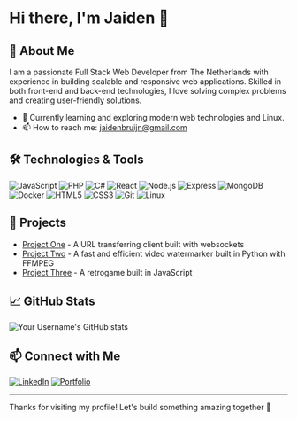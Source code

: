# Hi there, I'm Jaiden 👋

## 🚀 About Me
I am a passionate Full Stack Web Developer from The Netherlands with experience in building scalable and responsive web applications. Skilled in both front-end and back-end technologies, I love solving complex problems and creating user-friendly solutions.

- 🌱 Currently learning and exploring modern web technologies and Linux.
- 📫 How to reach me: [jaidenbruijn@gmail.com](mailto:jaidenbruijn@gmail.com)

## 🛠️ Technologies & Tools
![JavaScript](https://img.shields.io/badge/-JavaScript-F7DF1E?style=for-the-badge&logo=javascript&logoColor=black)
![PHP](https://img.shields.io/badge/-PHP-777BB4?style=for-the-badge&logo=php&logoColor=white)
![C#](https://img.shields.io/badge/-C%23-239120?style=for-the-badge&logo=c-sharp&logoColor=white)
![React](https://img.shields.io/badge/-React-61DAFB?style=for-the-badge&logo=react&logoColor=black)
![Node.js](https://img.shields.io/badge/-Node.js-339933?style=for-the-badge&logo=node.js&logoColor=white)
![Express](https://img.shields.io/badge/-Express-000000?style=for-the-badge)
![MongoDB](https://img.shields.io/badge/-MongoDB-47A248?style=for-the-badge&logo=mongodb&logoColor=white)
![Docker](https://img.shields.io/badge/-Docker-2496ED?style=for-the-badge&logo=docker&logoColor=white)
![HTML5](https://img.shields.io/badge/-HTML5-E34F26?style=for-the-badge&logo=html5&logoColor=white)
![CSS3](https://img.shields.io/badge/-CSS3-1572B6?style=for-the-badge&logo=css3&logoColor=white)
![Git](https://img.shields.io/badge/-Git-F05032?style=for-the-badge&logo=git&logoColor=white)
![Linux](https://img.shields.io/badge/-Linux-FCC624?style=for-the-badge&logo=linux&logoColor=black)

## 💼 Projects
- [Project One](https://github.com/zilla416/link-gate) - A URL transferring client built with websockets
- [Project Two](https://github.com/zilla416/python-watermarker) - A fast and efficient video watermarker built in Python with FFMPEG
- [Project Three](https://github.com/zilla416/javascript-retrogame) - A retrogame built in JavaScript

## 📈 GitHub Stats
![Your Username's GitHub stats](https://github-readme-stats.vercel.app/api?username=zilla416&show_icons=true&theme=radical)

## 📫 Connect with Me
[![LinkedIn](https://img.shields.io/badge/-LinkedIn-0A66C2?style=for-the-badge&logo=linkedin&logoColor=white)](https://linkedin.com/in/jaidenbruijn)
[![Portfolio](https://img.shields.io/badge/-Portfolio-FF5722?style=for-the-badge&logo=firefox&logoColor=white)](https://jaidenbruijn.dev)

---

Thanks for visiting my profile! Let's build something amazing together 🚀

